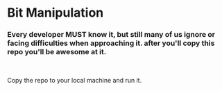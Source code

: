 <h1>Bit Manipulation</h1>
<h3>Every developer MUST know it, but still many of us ignore or facing difficulties when approaching it.
after you'll copy this repo you'll be awesome at it.</h3><br>
<p>Copy the repo to your local machine and run it.</p>
